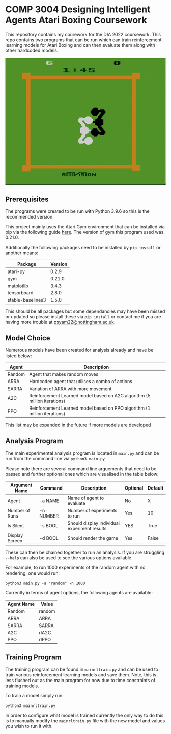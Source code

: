 # COMP 3004 Designing Intelligent Agents Atari Boxing Coursework
This repository contains my courework for the DIA 2022 coursework. This repo contains two programs that can be run which can train reinforcement learning models for Atari Boxing and can then evaluate them along with other hardcoded models.

![SARRA Boxing Gameplay](./DocumentationAssets/SARRA_Boxing.gif)

## Prerequisites
The programs were created to be run with Python 3.9.6 so this is the recommended version.

This project mainly uses the Atari Gym environment that can be installed via pip via the following guide [here](https://gym.openai.com/docs/). The version of gym this program used was 0.21.0.

Additionally the following packages need to be installed by `pip install` or another means:

| Package | Version |
| --- | ----------- |
| atari-py | 0.2.9 |
| gym | 0.21.0 |
| matplotlib | 3.4.3 |
| tensorboard | 2.8.0 |
| stable-baselines3 | 1.5.0 |

This should be all packages but some dependancies may have been missed or updated so please install these via `pip install` or contact me if you are having more trouble at psyam22@nottingham.ac.uk.

## Model Choice

Numerous models have been created for analysis already and have be listed below:

| Agent | Description |
| --- | ----------- |
| Random | Agent that makes random moves |
| ARRA | Hardcoded agent that utilises a combo of actions |
| SARRA | Variation of ARRA with more movement |
| A2C | Reinforcement Learned model based on A2C algorithm (5 million iterations) |
| PPO | Reinforcement Learned model based on PPO algorithm (1 million iterations) |

This list may be expanded in the future if more models are developed

## Analysis Program
The main experimental analysis program is located in `main.py` and can be run from the command line via `python3 main.py`

Please note there are several command line arguements that need to be passed and further optional ones which are visualised in the table below:

| Argument Name | Command | Description | Optional | Default |
| --- | --- | --- | --- | --- |
| Agent | -a NAME | Name of agent to evaluate | No | X |
| Number of Runs | -n NUMBER |  Number of experiments to run | Yes | 10 |
| Is Silent | -s BOOL | Should display individual experiment results | YES | True |
| Display Screen | -d BOOL | Should render the game | Yes | False

These can then be chained together to run an analysis. If you are struggling `--help` can also be used to see the various options available.

For example, to run 1000 experiments of the random agent with no rendering, one would run:

`python3 main.py -a "random" -n 1000`

Currently in terms of agent options, the following agents are available:

| Agent Name | Value |
| ---        | ---   |
| Random     | random|
| ARRA       | ARRA  |
| SARRA      | SARRA |
| A2C        | rlA2C |
| PPO        | rlPPO |

## Training Program

The training program can be found in `mainrltrain.py` and can be used to train various reinforcement learning models and save them. Note, this is less flushed out as the main program for now due to time constraints of training models.

To train a model simply run:

`python3 mainrltrain.py`

In order to configure what model is trained currently the only way to do this is to manually modify the `mainrltrain.py` file with the new model and values you wish to run it with.
